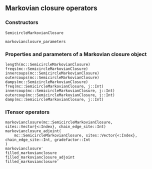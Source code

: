 ## Markovian closure operators

### Constructors
```@docs
SemicircleMarkovianClosure
```

```@docs
markovianclosure_parameters
```

### Properties and parameters of a Markovian closure object
```@docs
length(mc::SemicircleMarkovianClosure)
freqs(mc::SemicircleMarkovianClosure)
innercoups(mc::SemicircleMarkovianClosure)
outercoups(mc::SemicircleMarkovianClosure)
damps(mc::SemicircleMarkovianClosure)
freq(mc::SemicircleMarkovianClosure, j::Int)
innercoup(mc::SemicircleMarkovianClosure, j::Int)
outercoup(mc::SemicircleMarkovianClosure, j::Int)
damp(mc::SemicircleMarkovianClosure, j::Int)
```

### ITensor operators

```@docs
markovianclosure(mc::SemicircleMarkovianClosure, sites::Vector{<:Index}, chain_edge_site::Int)
markovianclosure_adjoint(
    mc::SemicircleMarkovianClosure, sites::Vector{<:Index}, chain_edge_site::Int, gradefactor::Int
)
markovianclosure′
filled_markovianclosure
filled_markovianclosure_adjoint
filled_markovianclosure′
```
